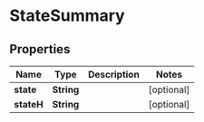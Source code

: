 

# StateSummary


## Properties

Name | Type | Description | Notes
------------ | ------------- | ------------- | -------------
**state** | **String** |  |  [optional]
**stateH** | **String** |  |  [optional]



